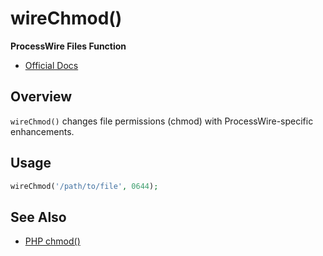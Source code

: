 # wireChmod()

**ProcessWire Files Function**

- [Official Docs](https://processwire.com/api/ref/wirechmod/)

## Overview

`wireChmod()` changes file permissions (chmod) with ProcessWire-specific enhancements.

## Usage

```php
wireChmod('/path/to/file', 0644);
```

## See Also
- [PHP chmod()](https://www.php.net/manual/en/function.chmod.php)
